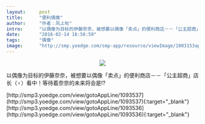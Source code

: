 ```yaml
---
layout:     post
title:      "便利偶像"
author:     "作者：风上旬"
intro:      "以偶像为目标的伊藤奈奈，被想要以偶像「卖点」的便利商店－－「公主超商」店长（♀）看中！等待着奈奈的未来将会是!?"
date:       "2018-02-14 16:56:59"
tags:       "偶像"
image:      "http://smp.yoedge.com/smp-app/resource/viewImage/1003153appline.png"
---
```

<div style="text-align: center">
<p><img src="http://smp.yoedge.com/smp-app/resource/viewImage/1003153appline.png"/></p>
</div>
<p class="post-meta">
<span>以偶像为目标的伊藤奈奈，被想要以偶像「卖点」的便利商店－－「公主超商」店长（♀）看中！等待着奈奈的未来将会是!?</span>
</p>
[http://smp3.yoedge.com/view/gotoAppLine/1093537](http://smp3.yoedge.com/view/gotoAppLine/1093537){:target="_blank"}
[http://smp3.yoedge.com/view/gotoAppLine/1093536](http://smp3.yoedge.com/view/gotoAppLine/1093536){:target="_blank"}


